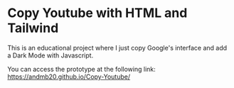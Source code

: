 # Copy Youtube with HTML and Tailwind

This is an educational project where I just copy Google's interface and add a Dark Mode with Javascript.

You can access the prototype at the following link: https://andmb20.github.io/Copy-Youtube/
